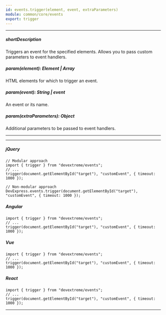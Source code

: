 ```yaml
---
id: events.trigger(element, event, extraParameters)
module: common/core/events
export: trigger
---
```

---
##### shortDescription
Triggers an event for the specified elements. Allows you to pass custom parameters to event handlers.

##### param(element): Element | Array<Element>
HTML elements for which to trigger an event.

##### param(event): String | event
An event or its name.

##### param(extraParameters): Object
Additional parameters to be passed to event handlers.

---
---
##### jQuery

    // Modular approach
    import { trigger } from "devextreme/events";
    // ...
    trigger(document.getElementById("target"), "customEvent", { timeout: 1000 });

    // Non-modular approach
    DevExpress.events.trigger(document.getElementById("target"), "customEvent", { timeout: 1000 });

##### Angular

    import { trigger } from "devextreme/events";
    // ...
    trigger(document.getElementById("target"), "customEvent", { timeout: 1000 });

##### Vue

    import { trigger } from "devextreme/events";
    // ...
    trigger(document.getElementById("target"), "customEvent", { timeout: 1000 });

##### React

    import { trigger } from "devextreme/events";
    // ...
    trigger(document.getElementById("target"), "customEvent", { timeout: 1000 });

---